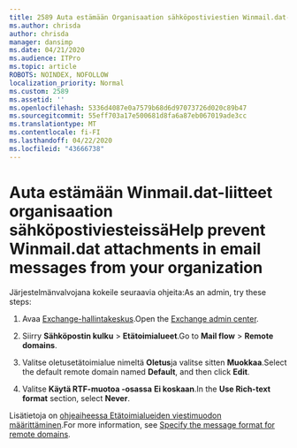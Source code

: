 ```yaml
---
title: 2589 Auta estämään Organisaation sähköpostiviestien Winmail.dat-liitteet
ms.author: chrisda
author: chrisda
manager: dansimp
ms.date: 04/21/2020
ms.audience: ITPro
ms.topic: article
ROBOTS: NOINDEX, NOFOLLOW
localization_priority: Normal
ms.custom: 2589
ms.assetid: ''
ms.openlocfilehash: 5336d4087e0a7579b68d6d97073726d020c89b47
ms.sourcegitcommit: 55eff703a17e500681d8fa6a87eb067019ade3cc
ms.translationtype: MT
ms.contentlocale: fi-FI
ms.lasthandoff: 04/22/2020
ms.locfileid: "43666738"
---
```

# <a name="help-prevent-winmaildat-attachments-in-email-messages-from-your-organization"></a><span data-ttu-id="f07f1-102">Auta estämään Winmail.dat-liitteet organisaation sähköpostiviesteissä</span><span class="sxs-lookup"><span data-stu-id="f07f1-102">Help prevent Winmail.dat attachments in email messages from your organization</span></span>

<span data-ttu-id="f07f1-103">Järjestelmänvalvojana kokeile seuraavia ohjeita:</span><span class="sxs-lookup"><span data-stu-id="f07f1-103">As an admin, try these steps:</span></span>

1. <span data-ttu-id="f07f1-104">Avaa [Exchange-hallintakeskus](https://outlook.office365.com/ecp/).</span><span class="sxs-lookup"><span data-stu-id="f07f1-104">Open the [Exchange admin center](https://outlook.office365.com/ecp/).</span></span>

2. <span data-ttu-id="f07f1-105">Siirry **Sähköpostin kulku** > **Etätoimialueet**.</span><span class="sxs-lookup"><span data-stu-id="f07f1-105">Go to **Mail flow** > **Remote domains**.</span></span>

3. <span data-ttu-id="f07f1-106">Valitse oletusetätoimialue nimeltä **Oletus**ja valitse sitten **Muokkaa**.</span><span class="sxs-lookup"><span data-stu-id="f07f1-106">Select the default remote domain named **Default**, and then click **Edit**.</span></span>

4. <span data-ttu-id="f07f1-107">Valitse **Käytä RTF-muotoa -osassa** **Ei koskaan**.</span><span class="sxs-lookup"><span data-stu-id="f07f1-107">In the **Use Rich-text format** section, select **Never**.</span></span>

<span data-ttu-id="f07f1-108">Lisätietoja on [ohjeaiheessa Etätoimialueiden viestimuodon määrittäminen](https://docs.microsoft.com/Exchange/mail-flow-best-practices/remote-domains/remote-domains#specifying-message-format).</span><span class="sxs-lookup"><span data-stu-id="f07f1-108">For more information, see [Specify the message format for remote domains](https://docs.microsoft.com/Exchange/mail-flow-best-practices/remote-domains/remote-domains#specifying-message-format).</span></span>
